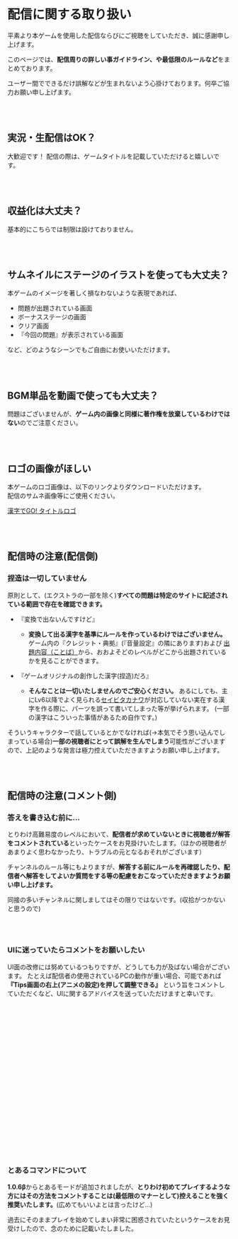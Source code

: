 # 配信に関する取り扱い
平素より本ゲームを使用した配信ならびにご視聴をしていただき、誠に感謝申し上げます。

このページでは、**配信周りの詳しい事ガイドライン、や最低限のルールなど**をまとめております。

ユーザー間でできるだけ誤解などが生まれないよう心掛けております。何卒ご協力お願い申し上げます。

</br>
</br>

## 実況・生配信はOK？
大歓迎です！ 
配信の際は、ゲームタイトルを記載していただけると嬉しいです。

</br>
</br>

## 収益化は大丈夫？
基本的にこちらでは制限は設けておりません。

</br>
</br>

## サムネイルにステージのイラストを使っても大丈夫？
本ゲームのイメージを著しく損なわないような表現であれば、

- 問題が出題されている画面
- ボーナスステージの画面
- クリア画面
- 『今回の問題』が表示されている画面

など、どのようなシーンでもご自由にお使いいただけます。

</br>
</br>

## BGM単品を動画で使っても大丈夫？
問題はございませんが、**ゲーム内の画像と同様に著作権を放棄しているわけではない**のでご注意ください。

</br>
</br>

## ロゴの画像がほしい
本ゲームのロゴ画像は、以下のリンクよりダウンロードいただけます。  
配信のサムネ画像等にご使用ください。  

<a href="https://drive.google.com/file/d/1NgVkQg_B0pnS34b68UarGEtou4LXZcek/view?usp=sharing" target="_blank" class="button success"><i class="fas fa-images"></i> 漢字でGO! タイトルロゴ</a>

</br>
</br>

## 配信時の注意(配信側)

### 捏造は一切していません

原則として、<span class="small">(エクストラの一部を除く)</span>**すべての問題は特定のサイトに記述されている範囲で存在を確認できます。**
- 『変換で出ないんですけど』
  - **変換して出る漢字を基準にルールを作っているわけではございません。**
  ゲーム内の『クレジット・典拠』<span class="small">(『音量設定』の隣にあります)</span>および [出題内容（ことば）](https://formidi.github.io/KanzideGoFAQ/#%E5%87%BA%E9%A1%8C%E5%86%85%E5%AE%B9%EF%BC%88%E3%81%93%E3%81%A8%E3%81%B0%EF%BC%89)から、おおよそどのレベルがどこから出題されているかを見ることができます。

- 『ゲームオリジナルの創作した漢字(捏造)だろ』
  - **そんなことは一切いたしませんのでご安心ください。**
  あるにしても、主にLv6以降でよく見られる[セイビタカナワ](http://literal.co.jp/font_seibi_takanawa/)が対応していない実在する漢字を作る際に、パーツを誤って書いてしまった等が挙げられます。
    <span class="small">(一部の漢字はこういった事情があるため自作です。)</span>
  
そういうキャラクターで話しているとかでなければ(→本気でそう思い込んでしまっている場合)**一部の視聴者にとって誤解を生んでしまう**可能性がございますので、上記のような発言は極力控えていただきますようお願い申し上げます。

</br>
</br>

## 配信時の注意(コメント側)

### 答えを書き込む前に…

とりわけ高難易度のレベルにおいて、**配信者が求めていないときに視聴者が解答をコメントされている**といったケースをお見掛けいたします。<span class="small">（ほかの視聴者があまりよく思わなかったり、トラブルの元となるおそれがございます）</span>

チャンネルのルール等にもよりますが、<strong class="strong large">解答する前にルールを再確認したり、配信者へ解答をしてよいか質問をする等の配慮をおこなっていただきますようお願い申し上げます。</strong>

同接の多いチャンネルに関しましてはその限りではないです。(収拾がつかないと思うので)

</br>
</br>

### UIに迷っていたらコメントをお願いしたい

UI面の改修には努めているつもりですが、どうしても力が及ばない場合がございます。
たとえば配信者の使用されているPCの動作が重い場合、可能であれば **『Tips画面の右上<span class="small">(アニメの設定)</span>を押して調整できる』** という旨をコメントしていただくなど、UIに関するアドバイスを送っていただけますと幸いです。

</br>
</br>
</br>
</br>
</br>
</br>
</br>
</br>
</br>
</br>
</br>
</br>
</br>
</br>
</br>
</br>
</br>
</br>
</br>
</br>

### とあるコマンドについて

**1.0.6β**からとあるモードが追加されましたが、<strong class="strong large">とりわけ初めてプレイするような方にはその方法をコメントすることは(最低限のマナーとして)控えることを強く推奨いたします。</strong><span class="small">(広めてもいいよとは言ったけど…)</span>

過去にそのままプレイを始めてしまい非常に困惑されていたというケースをお見受けしたので、念のために記載いたしました。